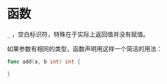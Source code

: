 # 函数

`_` ，空白标识符，特殊在于实际上返回值并没有赋值。

如果参数有相同的类型，函数声明用这样一个简洁的用法：

```go
func add(a, b int) int {

}
```
